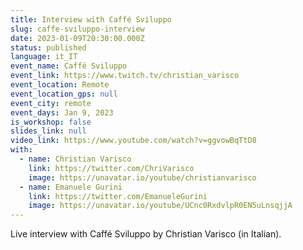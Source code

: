 ```yaml
---
title: Interview with Caffé Sviluppo
slug: caffe-sviluppo-interview
date: 2023-01-09T20:30:00.000Z
status: published
language: it_IT
event_name: Caffé Sviluppo
event_link: https://www.twitch.tv/christian_varisco
event_location: Remote
event_location_gps: null
event_city: remote
event_days: Jan 9, 2023
is_workshop: false
slides_link: null
video_link: https://www.youtube.com/watch?v=ggvowBqTtD8
with:
  - name: Christian Varisco
    link: https://twitter.com/ChriVarisco
    image: https://unavatar.io/youtube/christianvarisco
  - name: Emanuele Gurini
    link: https://twitter.com/EmanueleGurini
    image: https://unavatar.io/youtube/UCnc0RxdvlpR0EN5uLnsqjjA
---
```


Live interview with Caffé Sviluppo by Christian Varisco (in Italian).